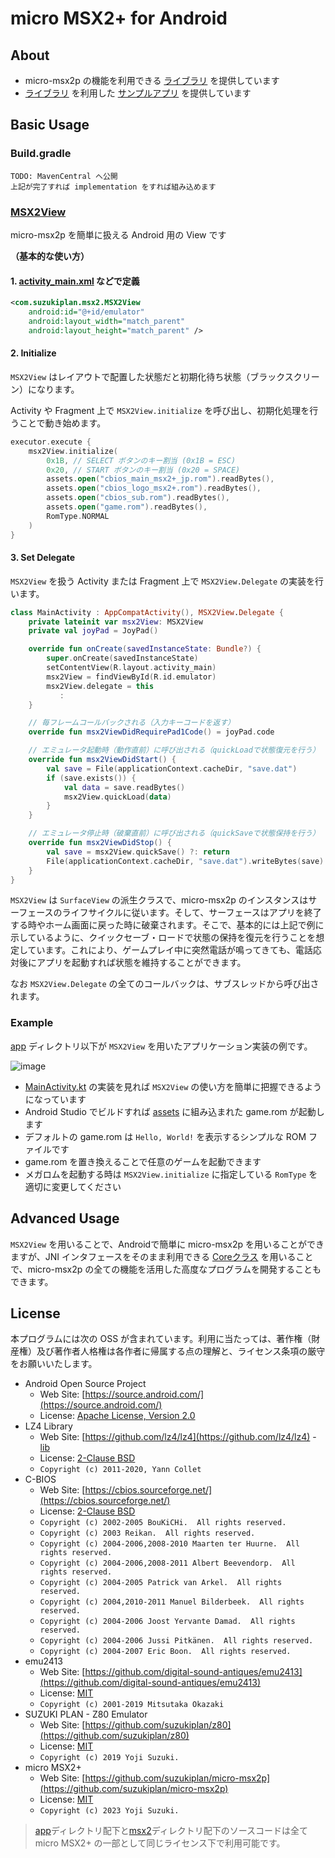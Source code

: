 # micro MSX2+ for Android

## About

- micro-msx2p の機能を利用できる [ライブラリ](msx2) を提供しています
- [ライブラリ](msx2) を利用した [サンプルアプリ](app) を提供しています


## Basic Usage

### Build.gradle

```
TODO: MavenCentral へ公開
上記が完了すれば implementation をすれば組み込めます
```

### [MSX2View](msx2/src/main/java/com/suzukiplan/msx2/MSX2View.kt)

micro-msx2p を簡単に扱える Android 用の View です

__（基本的な使い方）__

#### 1. [activity_main.xml](app/src/main/res/layout/activity_main.xml) などで定義

```xml
<com.suzukiplan.msx2.MSX2View
    android:id="@+id/emulator"
    android:layout_width="match_parent"
    android:layout_height="match_parent" />
```

#### 2. Initialize

`MSX2View` はレイアウトで配置した状態だと初期化待ち状態（ブラックスクリーン）になります。

Activity や Fragment 上で `MSX2View.initialize` を呼び出し、初期化処理を行うことで動き始めます。

```kotlin
executor.execute {
    msx2View.initialize(
        0x1B, // SELECT ボタンのキー割当 (0x1B = ESC)
        0x20, // START ボタンのキー割当 (0x20 = SPACE)
        assets.open("cbios_main_msx2+_jp.rom").readBytes(),
        assets.open("cbios_logo_msx2+.rom").readBytes(),
        assets.open("cbios_sub.rom").readBytes(),
        assets.open("game.rom").readBytes(),
        RomType.NORMAL
    )
}
```

#### 3. Set Delegate

`MSX2View` を扱う Activity または Fragment 上で `MSX2View.Delegate` の実装を行います。


```kotlin
class MainActivity : AppCompatActivity(), MSX2View.Delegate {
    private lateinit var msx2View: MSX2View
    private val joyPad = JoyPad()

    override fun onCreate(savedInstanceState: Bundle?) {
        super.onCreate(savedInstanceState)
        setContentView(R.layout.activity_main)
        msx2View = findViewById(R.id.emulator)
        msx2View.delegate = this
           :
    }

    // 毎フレームコールバックされる（入力キーコードを返す）
    override fun msx2ViewDidRequirePad1Code() = joyPad.code

    // エミュレータ起動時（動作直前）に呼び出される（quickLoadで状態復元を行う）
    override fun msx2ViewDidStart() {
        val save = File(applicationContext.cacheDir, "save.dat")
        if (save.exists()) {
            val data = save.readBytes()
            msx2View.quickLoad(data)
        }
    }

    // エミュレータ停止時（破棄直前）に呼び出される（quickSaveで状態保持を行う）
    override fun msx2ViewDidStop() {
        val save = msx2View.quickSave() ?: return
        File(applicationContext.cacheDir, "save.dat").writeBytes(save)
    }
}
```

`MSX2View` は `SurfaceView` の派生クラスで、micro-msx2p のインスタンスはサーフェースのライフサイクルに従います。そして、サーフェースはアプリを終了する時やホーム画面に戻った時に破棄されます。そこで、基本的には上記で例に示しているように、クイックセーブ・ロードで状態の保持を復元を行うことを想定しています。これにより、ゲームプレイ中に突然電話が鳴ってきても、電話応対後にアプリを起動すれば状態を維持することができます。

なお `MSX2View.Delegate` の全てのコールバックは、サブスレッドから呼び出されます。

### Example

[app](app) ディレクトリ以下が `MSX2View` を用いたアプリケーション実装の例です。

![image](screen.png)

- [MainActivity.kt](app/src/main/java/com/suzukiplan/msx2_android/MainActivity.kt) の実装を見れば `MSX2View` の使い方を簡単に把握できるようになっています
- Android Studio でビルドすれば [assets](app/src/main/assets) に組み込まれた game.rom が起動します
- デフォルトの game.rom は `Hello, World!` を表示するシンプルな ROM ファイルです
- game.rom を置き換えることで任意のゲームを起動できます
- メガロムを起動する時は `MSX2View.initialize` に指定している `RomType` を適切に変更してください

## Advanced Usage

`MSX2View` を用いることで、Androidで簡単に micro-msx2p を用いることができますが、JNI インタフェースをそのまま利用できる [Coreクラス](msx2/src/main/java/com/suzukiplan/msx2/Core.java) を用いることで、micro-msx2p の全ての機能を活用した高度なプログラムを開発することもできます。

## License

本プログラムには次の OSS が含まれています。利用に当たっては、著作権（財産権）及び著作者人格権は各作者に帰属する点の理解と、ライセンス条項の厳守をお願いいたします。

- Android Open Source Project
  - Web Site: [https://source.android.com/](https://source.android.com/)
  - License: [Apache License, Version 2.0](../licenses-copy/android.txt)
- LZ4 Library
  - Web Site: [https://github.com/lz4/lz4](https://github.com/lz4/lz4) - [lib](https://github.com/lz4/lz4/tree/dev/lib)
  - License: [2-Clause BSD](../licenses-copy/lz4-library.txt)
  - `Copyright (c) 2011-2020, Yann Collet`
- C-BIOS
  - Web Site: [https://cbios.sourceforge.net/](https://cbios.sourceforge.net/)
  - License: [2-Clause BSD](../licenses-copy/cbios.txt)
  - `Copyright (c) 2002-2005 BouKiCHi.  All rights reserved.`
  - `Copyright (c) 2003 Reikan.  All rights reserved.`
  - `Copyright (c) 2004-2006,2008-2010 Maarten ter Huurne.  All rights reserved.`
  - `Copyright (c) 2004-2006,2008-2011 Albert Beevendorp.  All rights reserved.`
  - `Copyright (c) 2004-2005 Patrick van Arkel.  All rights reserved.`
  - `Copyright (c) 2004,2010-2011 Manuel Bilderbeek.  All rights reserved.`
  - `Copyright (c) 2004-2006 Joost Yervante Damad.  All rights reserved.`
  - `Copyright (c) 2004-2006 Jussi Pitkänen.  All rights reserved.`
  - `Copyright (c) 2004-2007 Eric Boon.  All rights reserved.`
- emu2413
  - Web Site: [https://github.com/digital-sound-antiques/emu2413](https://github.com/digital-sound-antiques/emu2413)
  - License: [MIT](../licenses-copy/emu2413.txt)
  - `Copyright (c) 2001-2019 Mitsutaka Okazaki`
- SUZUKI PLAN - Z80 Emulator
  - Web Site: [https://github.com/suzukiplan/z80](https://github.com/suzukiplan/z80)
  - License: [MIT](../licenses-copy/z80.txt)
  - `Copyright (c) 2019 Yoji Suzuki.`
- micro MSX2+
  - Web Site: [https://github.com/suzukiplan/micro-msx2p](https://github.com/suzukiplan/micro-msx2p)
  - License: [MIT](../LICENSE.txt)
  - `Copyright (c) 2023 Yoji Suzuki.`

> [app](./app)ディレクトリ配下と[msx2](./msx2)ディレクトリ配下のソースコードは全て micro MSX2+ の一部として同じライセンス下で利用可能です。
